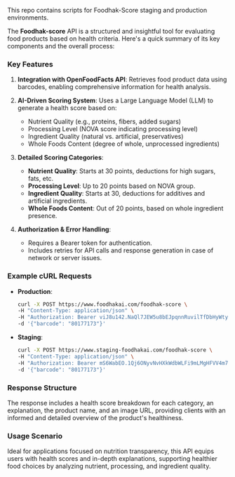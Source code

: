 This repo contains scripts for Foodhak-Score staging and production environments.

The **Foodhak-score** API is a structured and insightful tool for evaluating food products based on health criteria. Here's a quick summary of its key components and the overall process:

### Key Features
1. **Integration with OpenFoodFacts API**: Retrieves food product data using barcodes, enabling comprehensive information for health analysis.
2. **AI-Driven Scoring System**: Uses a Large Language Model (LLM) to generate a health score based on:
   - Nutrient Quality (e.g., proteins, fibers, added sugars)
   - Processing Level (NOVA score indicating processing level)
   - Ingredient Quality (natural vs. artificial, preservatives)
   - Whole Foods Content (degree of whole, unprocessed ingredients)

3. **Detailed Scoring Categories**:
   - **Nutrient Quality**: Starts at 30 points, deductions for high sugars, fats, etc.
   - **Processing Level**: Up to 20 points based on NOVA group.
   - **Ingredient Quality**: Starts at 30, deductions for additives and artificial ingredients.
   - **Whole Foods Content**: Out of 20 points, based on whole ingredient presence.
   
4. **Authorization & Error Handling**:
   - Requires a Bearer token for authentication.
   - Includes retries for API calls and response generation in case of network or server issues.

### Example cURL Requests
- **Production**:
    ```bash
    curl -X POST https://www.foodhakai.com/foodhak-score \
    -H "Content-Type: application/json" \
    -H "Authorization: Bearer viJ8u142.NaQl7JEW5u8bEJpqnnRuvilTfDbHyWty" \
    -d '{"barcode": "80177173"}'
    ```
- **Staging**:
    ```bash
    curl -X POST https://www.staging-foodhakai.com/foodhak-score \
    -H "Content-Type: application/json" \
    -H "Authorization: Bearer mS6WabEO.1Qj6ONyvNvHXkWdbWLFi9mLMgHFVV4m7" \
    -d '{"barcode": "80177173"}'
    ```

### Response Structure
The response includes a health score breakdown for each category, an explanation, the product name, and an image URL, providing clients with an informed and detailed overview of the product's healthiness. 

### Usage Scenario
Ideal for applications focused on nutrition transparency, this API equips users with health scores and in-depth explanations, supporting healthier food choices by analyzing nutrient, processing, and ingredient quality.
